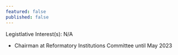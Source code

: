 ```yaml
---
featured: false
published: false
---
```

Legistlative Interest(s): N/A

* Chairman at Reformatory Institutions Committee until May 2023